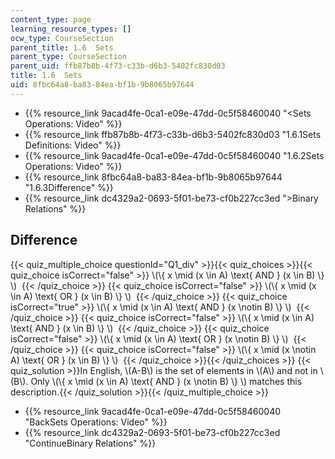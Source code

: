 ```yaml
---
content_type: page
learning_resource_types: []
ocw_type: CourseSection
parent_title: 1.6  Sets
parent_type: CourseSection
parent_uid: ffb87b8b-4f73-c33b-d6b3-5402fc830d03
title: 1.6  Sets
uid: 8fbc64a8-ba83-84ea-bf1b-9b8065b97644
---
```


*   {{% resource_link 9acad4fe-0ca1-e09e-47dd-0c5f58460040 "\<Sets Operations: Video" %}}
*   {{% resource_link ffb87b8b-4f73-c33b-d6b3-5402fc830d03 "1.6.1Sets Definitions: Video" %}}
*   {{% resource_link 9acad4fe-0ca1-e09e-47dd-0c5f58460040 "1.6.2Sets Operations: Video" %}}
*   {{% resource_link 8fbc64a8-ba83-84ea-bf1b-9b8065b97644 "1.6.3Difference" %}}
*   {{% resource_link dc4329a2-0693-5f01-be73-cf0b227cc3ed "\>Binary Relations" %}}

Difference
----------

  
{{< quiz_multiple_choice questionId="Q1_div" >}}{{< quiz_choices >}}{{< quiz_choice isCorrect="false" >}}&nbsp;\\(\\{ x \\mid (x \\in A) \\text{ AND } (x \\in B) \\} \\) &nbsp;{{< /quiz_choice >}}
{{< quiz_choice isCorrect="false" >}}&nbsp;\\(\\{ x \\mid (x \\in A) \\text{ OR } (x \\in B) \\} \\) &nbsp;{{< /quiz_choice >}}
{{< quiz_choice isCorrect="true" >}}&nbsp;\\(\\{ x \\mid (x \\in A) \\text{ AND } (x \\notin B) \\} \\) &nbsp;{{< /quiz_choice >}}
{{< quiz_choice isCorrect="false" >}}&nbsp;\\(\\{ x \\mid (x \\in A) \\text{ AND } (x \\in B) \\} \\) &nbsp;{{< /quiz_choice >}}
{{< quiz_choice isCorrect="false" >}}&nbsp;\\(\\{ x \\mid (x \\in A) \\text{ OR } (x \\notin B) \\} \\) &nbsp;{{< /quiz_choice >}}
{{< quiz_choice isCorrect="false" >}}&nbsp;\\(\\{ x \\mid (x \\notin A) \\text{ OR } (x \\in B) \\} \\) &nbsp;{{< /quiz_choice >}}{{< /quiz_choices >}}
{{< quiz_solution >}}In English, \\(A-B\\) is the set of elements in \\(A\\) and not in \\(B\\). Only \\(\\{ x \\mid (x \\in A) \\text{ AND } (x \\notin B) \\} \\) matches this description.{{< /quiz_solution >}}{{< /quiz_multiple_choice >}}

*   {{% resource_link 9acad4fe-0ca1-e09e-47dd-0c5f58460040 "BackSets Operations: Video" %}}
*   {{% resource_link dc4329a2-0693-5f01-be73-cf0b227cc3ed "ContinueBinary Relations" %}}